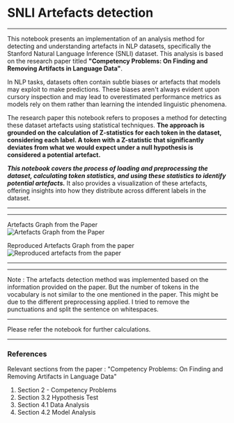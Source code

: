 # SNLI Artefacts detection

---

This notebook presents an implementation of an analysis method for detecting and understanding artefacts in NLP datasets, specifically the Stanford Natural Language Inference (SNLI) dataset. This analysis is based on the research paper titled **"Competency Problems: On Finding and Removing Artifacts in Language Data"**.

In NLP tasks, datasets often contain subtle biases or artefacts that models may exploit to make predictions. These biases aren't always evident upon cursory inspection and may lead to overestimated performance metrics as models rely on them rather than learning the intended linguistic phenomena.

The research paper this notebook refers to proposes a method for detecting these dataset artefacts using statistical techniques. **The approach is grounded on the calculation of Z-statistics for each token in the dataset, considering each label. A token with a Z-statistic that significantly deviates from what we would expect under a null hypothesis is considered a potential artefact.**

***This notebook covers the process of loading and preprocessing the dataset, calculating token statistics, and using these statistics to identify potential artefacts.*** It also provides a visualization of these artefacts, offering insights into how they distribute across different labels in the dataset.


---

---
Artefacts Graph from the Paper</br>
![Artefacts Graph from the Paper](https://drive.google.com/uc?export=view&id=19MS7GKzXYBkjIQDlyDQKWIET0XFjSGmX)

Reproduced Artefacts Graph from the paper
![Reproduced artefacts from the paper](https://drive.google.com/uc?export=view&id=12gg3hJVXboRYRLhjDGwvgmT2UcTU4stU)

---



---



Note : The artefacts detection method was implemented based on the information provided on the paper.
But the number of tokens in the vocabulary is not similar to the one mentioned in the paper. This might be due to the different preprocessing applied. I tried to remove the punctuations and split the sentence on whitespaces.

---

Please refer the notebook for further calculations.

---

### References

Relevant sections from the paper : "Competency Problems: On Finding and Removing Artifacts in Language Data" 

1.   Section 2 - Competency Problems
2.   Section 3.2 Hypothesis Test
3.   Section 4.1 Data Analysis
4.   Section 4.2 Model Analysis
